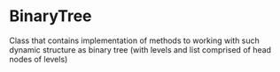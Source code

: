 # BinaryTree
Class that contains implementation of methods to working with such dynamic structure as binary tree (with levels and list comprised of head nodes of levels)
